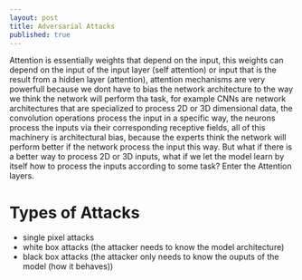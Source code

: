 ```yaml
---
layout: post
title: Adversarial Attacks
published: true
---
```



Attention is essentially weights that depend on the input, this weights can depend on the input of the input layer (self attention) or input that is the result from a hidden layer (attention), attention mechanisms are very powerfull because we dont have to bias the network architecture to the way we think the network will perform tha task, for example CNNs are network architectures that are specialized to process 2D or 3D dimensional data, the convolution operations process the input in a specific way, the neurons process the inputs via their corresponding receptive fields, all of this machinery is architectural bias, because the experts think the network will perform better if the network process the input this way. But what if there is a better way to process 2D or 3D inputs, what if we let the model learn by itself how to process the inputs according to some task? Enter the Attention layers.

# Types of Attacks

- single pixel attacks
- white box attacks (the attacker needs to know the model architecture)
- black box attacks (the attacker only needs to know the ouputs of the model (how it behaves))
